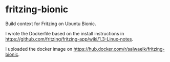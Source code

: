 # fritzing-bionic
Build context for Fritzing on Ubuntu Bionic.

I wrote the Dockerfile based on the install instructions in https://github.com/fritzing/fritzing-app/wiki/1.3-Linux-notes.

I uploaded the docker image on https://hub.docker.com/r/salwaelk/fritzing-bionic.
